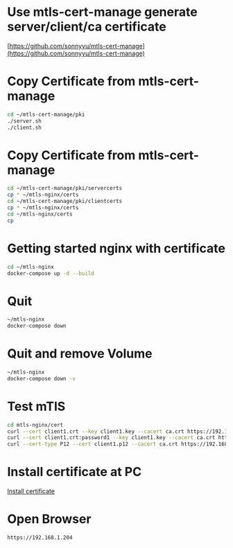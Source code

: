 # Use mtls-cert-manage generate server/client/ca certificate 

[https://github.com/sonnyyu/mtls-cert-manage](https://github.com/sonnyyu/mtls-cert-manage)

# Copy Certificate from mtls-cert-manage
```bash
cd ~/mtls-cert-manage/pki
./server.sh
./client.sh
```
# Copy Certificate from mtls-cert-manage
```bash
cd ~/mtls-cert-manage/pki/servercerts 
cp * ~/mtls-nginx/certs
cd ~/mtls-cert-manage/pki/clientcerts
cp * ~/mtls-nginx/certs
cd ~/mtls-nginx/certs
cp 
```
# Getting started nginx with certificate
```bash
cd ~/mtls-nginx
docker-compose up -d --build
```
# Quit 
```bash
~/mtls-nginx
docker-compose down 
```
# Quit and remove Volume
```bash
~/mtls-nginx
docker-compose down -v
```
# Test mTlS
```bash
cd mtls-nginx/cert
curl --cert client1.crt --key client1.key --cacert ca.crt https://192.168.1.204
curl --cert client1.crt:password1 --key client1.key --cacert ca.crt https://192.168.1.204
curl --cert-type P12 --cert client1.p12 --cacert ca.crt https://192.168.1.204
```
# Install certificate at PC
[Install certificate](https://github.com/sonnyyu/mtls-cert-manage#install-certificate-at-windows)

# Open Browser
```bash
https://192.168.1.204
```

